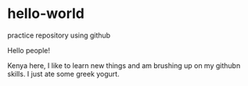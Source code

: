 # hello-world
practice repository using github

Hello people! 

Kenya here, I like to learn new things and am brushing up on my githubn skills. 
I just ate some greek yogurt. 

